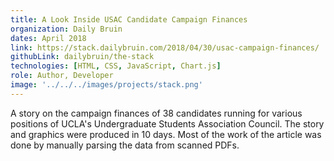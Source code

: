 ```yaml
---
title: A Look Inside USAC Candidate Campaign Finances
organization: Daily Bruin
dates: April 2018
link: https://stack.dailybruin.com/2018/04/30/usac-campaign-finances/
githubLink: dailybruin/the-stack
technologies: [HTML, CSS, JavaScript, Chart.js]
role: Author, Developer
image: '../../../images/projects/stack.png'
---
```


A story on the campaign finances of 38 candidates running for various positions of UCLA's Undergraduate Students Association Council. The story and graphics were produced in 10 days. Most of the work of the article was done by manually parsing the data from scanned PDFs.
